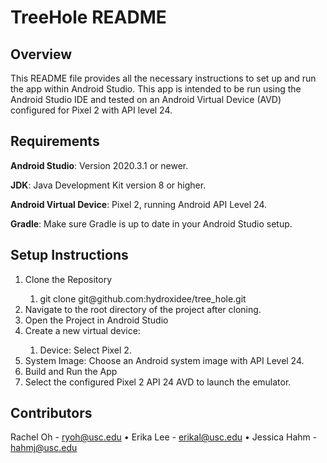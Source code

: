 <h1>TreeHole README</h1>

<h2>Overview</h2>

This README file provides all the necessary instructions to set up and run the app within Android Studio. This app is intended to be run using the Android Studio IDE and tested on an Android Virtual Device (AVD) configured for Pixel 2 with API level 24.

<h2>Requirements</h2>

<b>Android Studio</b>: Version 2020.3.1 or newer.

<b>JDK</b>: Java Development Kit version 8 or higher.

<b>Android Virtual Device</b>: Pixel 2, running Android API Level 24.

<b>Gradle</b>: Make sure Gradle is up to date in your Android Studio setup.

<h2>Setup Instructions</h2>

<ol>

  <li>Clone the Repository</li>

  <ol>

  <li>git clone git@github.com:hydroxidee/tree_hole.git</li>
  
  </ol>

  <li>Navigate to the root directory of the project after cloning.</li>

  <li>Open the Project in Android Studio</li>

  <li>Create a new virtual device:</li>

  <ol>

  <li>Device: Select Pixel 2.</li>

  </ol>

  <li>System Image: Choose an Android system image with API Level 24.</li>

  <li>Build and Run the App</li>

  <li>Select the configured Pixel 2 API 24 AVD to launch the emulator.</li>
  
</ol>



<h2>Contributors</h2>

Rachel Oh - ryoh@usc.edu
•
Erika Lee - erikal@usc.edu
•
Jessica Hahm - hahmj@usc.edu
